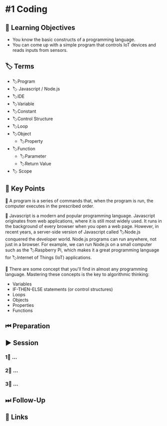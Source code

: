 # \#1 Coding

## 🎯 Learning Objectives

* You know the basic constructs of a programming language.
* You can come up with a simple program that controls IoT devices and reads inputs from sensors.

## 🏷 Terms

* 🏷Program
* 🏷 Javascript / Node.js
* 🏷IDE
* 🏷Variable
* 🏷Constant
* 🏷Control Structure
* 🏷Loop
* 🏷Object
  * 🏷Property
* 🏷Function
  * 🏷Parameter
  * 🏷Return Value
* 🏷 Scope

## 🔑 Key Points

🔑 A program is a series of commands that, when the program is run, the computer executes in the prescribed order.

🔑 Javascript is a modern and popular programming language. Javascript originates from web applications, where it is still most widely used. It runs in the background of every browser when you open a web page. However, in recent years, a server-side version of Javascript called 🏷Node.js conquered the developer world. Node.js programs can run anywhere, not just in a browser. For example, we can run Node.js on a small computer such as the 🏷Raspberry Pi, which makes it a great programming language for 🏷Internet of Things \(IoT\) applications.

🔑 There are some concept that you'll find in almost any programming language. Mastering these concepts is the key to algorithmic thinking: 

* Variables
* IF-THEN-ELSE statements \(or control  structures\)
* Loops 
* Objects
* Properties
* Functions

## ⏮ Preparation

## ▶ Session

### 1⃣ ...

### 2⃣ ...

### 3⃣ ...

## ⏭ Follow-Up

## 🔗 Links



 


